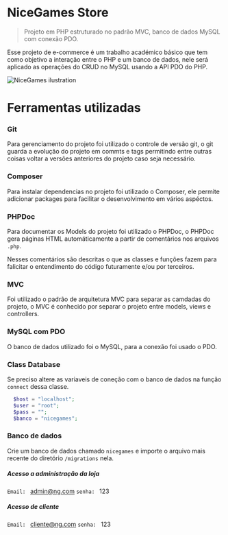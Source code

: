 # NiceGames Store
> Projeto em PHP estruturado no padrão MVC, banco de dados MySQL com conexão PDO.

Esse projeto de e-commerce é um trabalho académico básico que tem como objetivo a interação entre o PHP e um banco de dados, nele será aplicado as operações do CRUD no MySQL usando a API PDO do PHP.

![NiceGames ilustration](https://raw.githubusercontent.com/jeffersondanielss/nicegames/master/img/nicegames.png)

# Ferramentas utilizadas

### Git
Para gerenciamento do projeto foi utilizado o controle de versão git, o git guarda a evolução do projeto em commts e tags permitindo entre outras coisas voltar a versões anteriores do projeto caso seja necessário.

### Composer
Para instalar dependencias no projeto foi utilizado o Composer, ele permite adicionar packages para facilitar o desenvolvimento em vários aspéctos.

### PHPDoc
Para documentar os Models do projeto foi utilizado o PHPDoc, o PHPDoc gera páginas HTML automáticamente a partir de comentários nos arquivos `.php`.

Nesses comentários são descritas o que as classes e funções fazem para falicitar o entendimento do código futuramente e/ou por terceiros.

### MVC
Foi utilizado o padrão de arquitetura MVC para separar as camdadas do projeto, o MVC é conhecido por separar o projeto entre models, views e controllers. 

### MySQL com PDO
O banco de dados utilizado foi o MySQL, para a conexão foi usado o PDO.

### Class Database
Se preciso altere as variaveis de coneção com o banco de dados na função `connect` dessa classe.

```php
  $host = "localhost";
  $user = "root";
  $pass = "";
  $banco = "nicegames";
```

### Banco de dados
Crie um banco de dados chamado `nicegames` e importe o arquivo mais recente do diretório `/migrations` nela.

##### Acesso a administração da loja
`Email: ` admin@ng.com
`senha: ` 123

##### Acesso de cliente
`Email: ` cliente@ng.com
`senha: ` 123 

